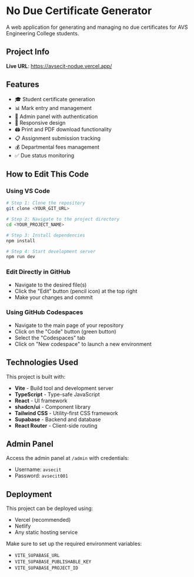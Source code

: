 # No Due Certificate Generator

A web application for generating and managing no due certificates for AVS Engineering College students.

## Project Info

**Live URL**: https://avsecit-nodue.vercel.app/

## Features

- 🎓 Student certificate generation
- 📊 Mark entry and management
- 🔐 Admin panel with authentication
- 📱 Responsive design
- 🖨️ Print and PDF download functionality
- 📋 Assignment submission tracking
- 💰 Departmental fees management
- ✅ Due status monitoring

## How to Edit This Code

### Using VS Code

```bash
# Step 1: Clone the repository
git clone <YOUR_GIT_URL>

# Step 2: Navigate to the project directory
cd <YOUR_PROJECT_NAME>

# Step 3: Install dependencies
npm install

# Step 4: Start development server
npm run dev
```

### Edit Directly in GitHub

- Navigate to the desired file(s)
- Click the "Edit" button (pencil icon) at the top right
- Make your changes and commit

### Using GitHub Codespaces

- Navigate to the main page of your repository
- Click on the "Code" button (green button)
- Select the "Codespaces" tab
- Click on "New codespace" to launch a new environment

## Technologies Used

This project is built with:

- **Vite** - Build tool and development server
- **TypeScript** - Type-safe JavaScript
- **React** - UI framework
- **shadcn/ui** - Component library
- **Tailwind CSS** - Utility-first CSS framework
- **Supabase** - Backend and database
- **React Router** - Client-side routing

## Admin Panel

Access the admin panel at `/admin` with credentials:
- Username: `avsecit`
- Password: `avsecit001`

## Deployment

This project can be deployed using:
- Vercel (recommended)
- Netlify
- Any static hosting service

Make sure to set up the required environment variables:
- `VITE_SUPABASE_URL`
- `VITE_SUPABASE_PUBLISHABLE_KEY`
- `VITE_SUPABASE_PROJECT_ID`
